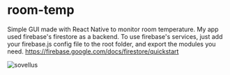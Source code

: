 # room-temp

Simple GUI made with React Native to monitor room temperature. My app used firebase's firestore as a backend.
To use firebase's services, just add your firebase.js config file to the root folder, and export the modules you need.
https://firebase.google.com/docs/firestore/quickstart

![sovellus](https://user-images.githubusercontent.com/60295878/171874985-8d3e743d-9d07-4c8a-997f-96251919298a.jpg)
